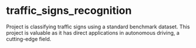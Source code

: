 # traffic_signs_recognition
 Project is classifying traffic signs using a standard benchmark dataset. This project is valuable as it has direct applications in autonomous driving, a cutting-edge field. 
